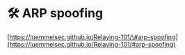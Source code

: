 # 🛠️ ARP spoofing

[https://luemmelsec.github.io/Relaying-101/\#arp-spoofing](https://luemmelsec.github.io/Relaying-101/#arp-spoofing)

